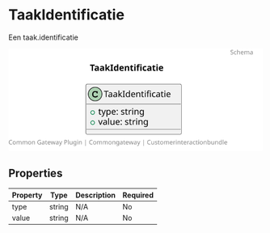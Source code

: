 # TaakIdentificatie

Een taak.identificatie

![Class Diagram](https://github.com/CommonGateway/CustomerInteractionBundle/blob/pluginpageupdate/docs/schema/klant.taak.identificatie.svg)

## Properties

| Property | Type | Description | Required |
|----------|------|-------------|----------|
| type | string | N/A | No |
| value | string | N/A | No |
